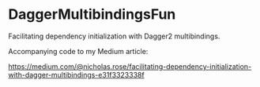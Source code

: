 # DaggerMultibindingsFun
Facilitating dependency initialization with Dagger2 multibindings.


Accompanying code to my Medium article:

https://medium.com/@nicholas.rose/facilitating-dependency-initialization-with-dagger-multibindings-e31f3323338f
